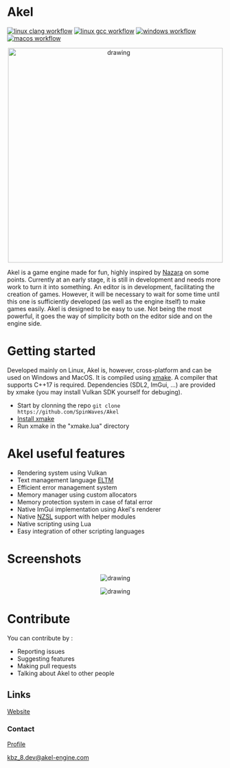 # Akel

[![linux clang workflow](https://github.com/SpinWaves/Akel/actions/workflows/linux_clang.yml/badge.svg)](https://github.com/SpinWaves/Akel/actions/workflows/linux_clang.yml)
[![linux gcc workflow](https://github.com/SpinWaves/Akel/actions/workflows/linux_gcc.yml/badge.svg)](https://github.com/SpinWaves/Akel/actions/workflows/linux_gcc.yml)
[![windows workflow](https://github.com/SpinWaves/Akel/actions/workflows/windows.yml/badge.svg)](https://github.com/SpinWaves/Akel/actions/workflows/windows.yml)
[![macos workflow](https://github.com/SpinWaves/Akel/actions/workflows/macos.yml/badge.svg)](https://github.com/SpinWaves/Akel/actions/workflows/macos.yml)

<p align="center">
    <img src="https://raw.githubusercontent.com/SpinWaves/Akel/main/Resources/assets/logo.png" alt="drawing" width="500"/>
</p>

Akel is a game engine made for fun, highly inspired by [Nazara](https://github.com/NazaraEngine/NazaraEngine) on some points.
Currently at an early stage, it is still in development and needs more work to turn it into something.
An editor is in development, facilitating the creation of games. However, it will be necessary to wait for some time until this one is sufficiently developed (as well as the engine itself) to make games easily.
Akel is designed to be easy to use. Not being the most powerful, it goes the way of simplicity both on the editor side and on the engine side.

# Getting started
Developed mainly on Linux, Akel is, however, cross-platform and can be used on Windows and MacOS. It is compiled using [xmake](https://xmake.io/#/). A compiler that supports C++17 is required. Dependencies (SDL2, ImGui, ...) are provided by xmake (you may install Vulkan SDK yourself for debuging).

* Start by clonning the repo `git clone https://github.com/SpinWaves/Akel`
* [Install xmake](https://xmake.io/#/guide/installation)
* Run xmake in the "xmake.lua" directory

# Akel useful features
* Rendering system using Vulkan
* Text management language [ELTM](https://github.com/SpinWaves/Akel/tree/main/Akel/include/Modules/ELTM)
* Efficient error management system
* Memory manager using custom allocators
* Memory protection system in case of fatal error
* Native ImGui implementation using Akel's renderer
* Native [NZSL](https://github.com/NazaraEngine/ShaderLang) support with helper modules
* Native scripting using Lua
* Easy integration of other scripting languages

# Screenshots
<p align="center">
    <img src="https://raw.githubusercontent.com/SpinWaves/Akel/main/Resources/screenshots/akel_studio.png" alt="drawing"/>
</p>

<p align="center">
    <img src="https://raw.githubusercontent.com/SpinWaves/Akel/main/Resources/screenshots/Screenshot_model_demo.png" alt="drawing"/>
</p>

# Contribute
You can contribute by :
* Reporting issues
* Suggesting features
* Making pull requests
* Talking about Akel to other people

## Links
[Website](https://akel-engine.com)

### Contact
[Profile](https://solo.to/kbz_8)

kbz_8.dev@akel-engine.com
